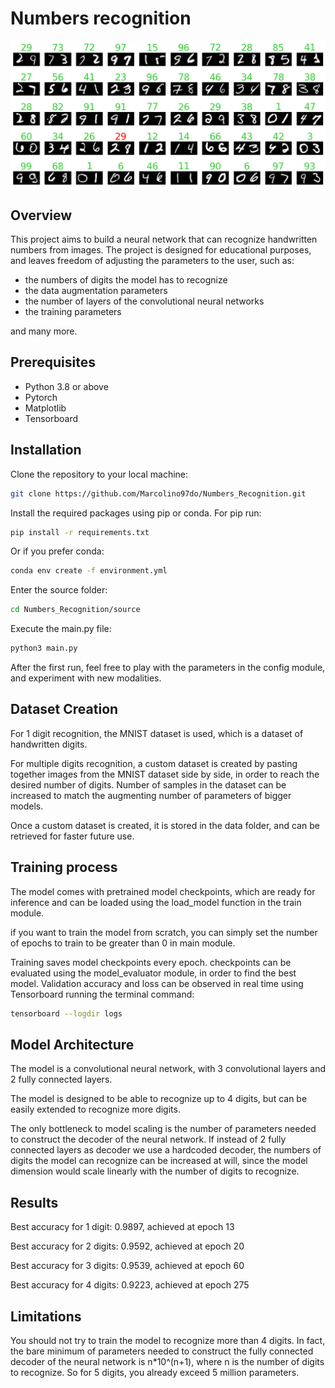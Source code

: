 # Numbers recognition
![sample_model_inference.png](resources/sample_model_inference.png)

## Overview

This project aims to build a neural network that can recognize handwritten numbers from images.
The project is designed for educational purposes, and leaves freedom of adjusting the parameters to the user, such as:
- the numbers of digits the model has to recognize
- the data augmentation parameters
- the number of layers of the convolutional neural networks
- the training parameters

and many more.

## Prerequisites

- Python 3.8 or above
- Pytorch
- Matplotlib
- Tensorboard

## Installation

Clone the repository to your local machine:

```bash
git clone https://github.com/Marcolino97do/Numbers_Recognition.git
```
Install the required packages using pip or conda. For pip run:
```bash
pip install -r requirements.txt
```
Or if you prefer conda:
```bash
conda env create -f environment.yml
```

Enter the source folder:
```bash
cd Numbers_Recognition/source
```
Execute the main.py file:
```bash
python3 main.py
```
After the first run, feel free to play with the parameters in the config module, 
and experiment with new modalities.

## Dataset Creation
For 1 digit recognition, the MNIST dataset is used, which is a dataset of handwritten digits.

For multiple digits recognition, a custom dataset is created by pasting together images from the MNIST dataset 
side by side, in order to reach the desired number of digits. 
Number of samples in the dataset can be increased to match the augmenting number of parameters of bigger models.

Once a custom dataset is created, it is stored in the data folder, and can be retrieved for faster future use.

## Training process
The model comes with pretrained model checkpoints, which are ready for inference and can be loaded using the load_model function in the train module.

if you want to train the model from scratch, you can simply set the number of epochs to train to be greater than 0 in main module.

Training saves model checkpoints every epoch. checkpoints can be evaluated using the model_evaluator module, in order to find the best model.
Validation accuracy and loss can be observed in real time using Tensorboard running the terminal command:
```bash
tensorboard --logdir logs
```

## Model Architecture
The model is a convolutional neural network, with 3 convolutional layers and 2 fully connected layers. 

The model is designed to be able to recognize up to 4 digits, but can be easily extended to recognize more digits.

The only bottleneck to model scaling is the number of parameters needed to construct the decoder of the neural network.
If instead of 2 fully connected layers as decoder we use a hardcoded decoder, the numbers of digits the model can recognize 
can be increased at will, since the model dimension would scale linearly with the number of digits to recognize.

## Results

Best accuracy for 1 digit: 0.9897, achieved at epoch 13

Best accuracy for 2 digits: 0.9592, achieved at epoch 20

Best accuracy for 3 digits: 0.9539, achieved at epoch 60

Best accuracy for 4 digits: 0.9223, achieved at epoch 275

## Limitations
You should not try to train the model to recognize more than 4 digits. In fact, the bare minimum of parameters needed 
to construct the fully connected decoder of the neural network is n*10^(n+1), where n is the number of digits to recognize. So for 5 digits,
you already exceed 5 million parameters.

